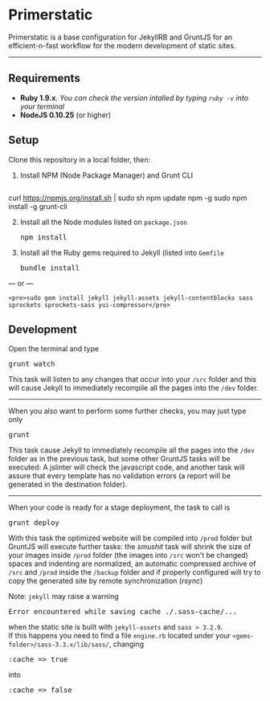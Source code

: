 Primerstatic
===

Primerstatic is a base configuration for JekyllRB and GruntJS for an efficient-n-fast 
workflow for the modern development of static sites.
***

Requirements
---

- **Ruby 1.9.x**. *You can check the version intalled by typing `ruby -v` into your terminal*
- **NodeJS 0.10.25** (or higher) 


Setup
---
Clone this repository in a local folder, then:


1. Install NPM (Node Package Manager) and Grunt CLI
    <pre>
curl https://npmjs.org/install.sh | sudo sh
npm update npm -g
sudo npm install -g grunt-cli
</pre>


2. Install all the Node modules listed on `package.json`
    <pre>npm install</pre>


3. Install all the Ruby gems required to Jekyll (listed into `Gemfile`

    <pre>bundle install</pre>
&mdash; or &mdash;

    <pre>sudo gem install jekyll jekyll-assets jekyll-contentblocks sass sprockets sprockets-sass yui-compressor</pre>


Development
---

Open the terminal and type

<pre>grunt watch</pre>

This task will listen to any changes that occur into your `/src` folder and   this will cause Jekyll to immediately recompile all the pages into the `/dev` folder.
***

When you also want to perform some further checks, you may just type only

<pre>grunt</pre>

This task cause Jekyll to immediately recompile all the pages into the `/dev` folder as in the previous task, but some other GruntJS tasks will be executed: A jslinter will check the javascript code, and another task will assure that every template has no validation errors (a report will be generated in the destination folder).
***

When your code is ready for a stage deployment, the task to call is 

<pre>grunt deploy</pre>

With this task the optimized website will be compiled into `/prod` folder
but GruntJS will execute further tasks: the *smushit* task will shrink the size of your images inside `/prod` folder (the images into `/src` won't be changed) spaces and indenting are normalized, an automatic compressed archive of `/src` and `/prod` inside the `/backup` folder and if properly configured will try to copy the generated site by remote synchronization (*rsync*)



Note: `jekyll` may raise a warning 

<pre>Error encountered while saving cache ./.sass-cache/...</pre>

when the static site is built with `jekyll-assets` and `sass > 3.2.9`.  
If this happens you need to find a file `engine.rb` located under your `<gems-folder>/sass-3.3.x/lib/sass/`, changing 

<pre>:cache => true</pre>

into

<pre>:cache => false</pre>
